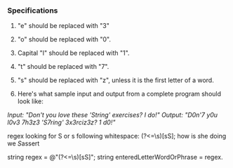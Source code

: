 ### Specifications
1. "e" should be replaced with "3"
2. "o" should be replaced with "0".
3. Capital "I" should be replaced with "1".
4. "t" should be replaced with "7".
5. "s" should be replaced with "z", unless it is the first letter of a word.

6. Here's what sample input and output from a complete program should look like:

_Input: "Don't you love these 'String' exercises? I do!"_
_Output: "D0n'7 y0u l0v3 7h3z3 'S7ring' 3x3rciz3z? 1 d0!"_

regex looking for S or s following whitespace: (?<=\s)[sS];
how is *s*he doing we *S*assert

string regex = @"(?<=\s)[sS]";
string enteredLetterWordOrPhrase = regex.

